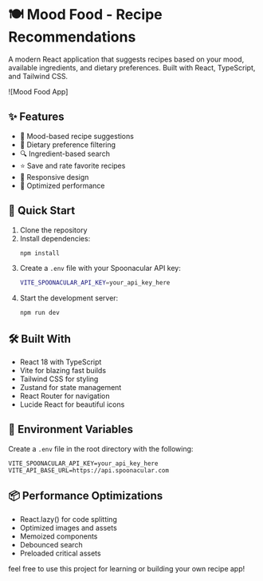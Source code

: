 # 🍽️ Mood Food - Recipe Recommendations

A modern React application that suggests recipes based on your mood, available ingredients, and dietary preferences. Built with React, TypeScript, and Tailwind CSS.

![Mood Food App]

## ✨ Features

- 🎯 Mood-based recipe suggestions
- 🥗 Dietary preference filtering
- 🔍 Ingredient-based search
- ⭐ Save and rate favorite recipes
- 📱 Responsive design
- 🚀 Optimized performance

## 🚀 Quick Start

1. Clone the repository
2. Install dependencies:
   ```bash
   npm install
   ```
3. Create a `.env` file with your Spoonacular API key:
   ```bash
   VITE_SPOONACULAR_API_KEY=your_api_key_here
   ```
4. Start the development server:
   ```bash
   npm run dev
   ```

## 🛠️ Built With

- React 18 with TypeScript
- Vite for blazing fast builds
- Tailwind CSS for styling
- Zustand for state management
- React Router for navigation
- Lucide React for beautiful icons

## 🔧 Environment Variables

Create a `.env` file in the root directory with the following:

```env
VITE_SPOONACULAR_API_KEY=your_api_key_here
VITE_API_BASE_URL=https://api.spoonacular.com
```


## 📦 Performance Optimizations

- React.lazy() for code splitting
- Optimized images and assets
- Memoized components
- Debounced search
- Preloaded critical assets

feel free to use this project for learning or building your own recipe app!